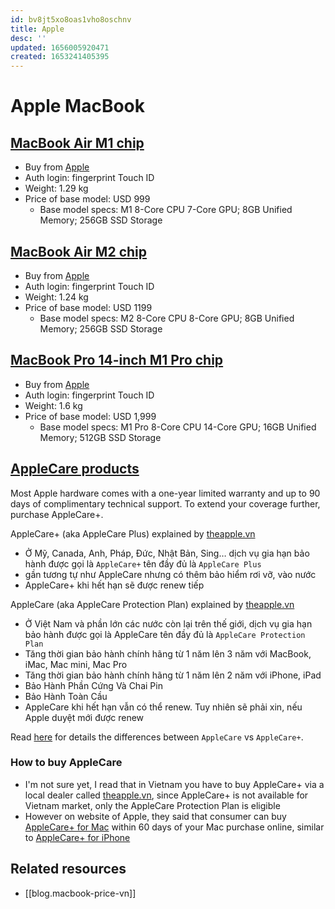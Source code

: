 ```yaml
---
id: bv8jt5xo8oas1vho8oschnv
title: Apple
desc: ''
updated: 1656005920471
created: 1653241405395
---
```

# Apple MacBook

## [MacBook Air M1 chip](https://www.apple.com/macbook-air-m1/)

- Buy from [Apple](https://www.apple.com/shop/buy-mac/macbook-air/with-m1-chip)
- Auth login: fingerprint Touch ID
- Weight: 1.29 kg
- Price of base model: USD 999
    - Base model specs: M1 8-Core CPU 7-Core GPU; 8GB Unified Memory; 256GB SSD Storage

## [MacBook Air M2 chip](https://www.apple.com/macbook-air-m2/)

- Buy from [Apple](https://www.apple.com/shop/buy-mac/macbook-air/with-m2-chip)
- Auth login: fingerprint Touch ID
- Weight: 1.24 kg
- Price of base model: USD 1199
    - Base model specs: M2 8-Core CPU 8-Core GPU; 8GB Unified Memory; 256GB SSD Storage

## [MacBook Pro 14-inch M1 Pro chip](https://www.apple.com/shop/buy-mac/macbook-pro/14-inch)

- Buy from [Apple](https://www.apple.com/shop/buy-mac/macbook-pro/14-inch)
- Auth login: fingerprint Touch ID
- Weight: 1.6 kg
- Price of base model: USD 1,999
    - Base model specs: M1 Pro 8-Core CPU 14-Core GPU; 16GB Unified Memory; 512GB SSD Storage

## [AppleCare products](https://www.apple.com/support/products/)

Most Apple hardware comes with a one-year limited warranty and up to 90 days of complimentary technical support. To extend your coverage further, purchase AppleCare+.

AppleCare+ (aka AppleCare Plus) explained by [theapple.vn](https://www.theapple.vn/applecare-plus-la-gi/)
- Ở Mỹ, Canada, Anh, Pháp, Đức, Nhật Bản, Sing… dịch vụ gia hạn bảo hành được gọi là `AppleCare+` tên đầy đủ là `AppleCare Plus`
- gần tương tự như AppleCare nhưng có thêm bảo hiểm rơi vỡ, vào nước
- AppleCare+ khi hết hạn sẽ được renew tiếp

AppleCare (aka AppleCare Protection Plan) explained by [theapple.vn](https://www.theapple.vn/applecare-la-gi/)
- Ở Việt Nam và phần lớn các nước còn lại trên thế giới, dịch vụ gia hạn bảo hành được gọi là AppleCare tên đầy đủ là `AppleCare Protection Plan`
- Tăng thời gian bảo hành chính hãng từ 1 năm lên 3 năm với MacBook, iMac, Mac mini, Mac Pro
- Tăng thời gian bảo hành chính hãng từ 1 năm lên 2 năm với iPhone, iPad
- Bảo Hành Phần Cứng Và Chai Pin
- Bảo Hành Toàn Cầu
- AppleCare khi hết hạn vẫn có thể renew. Tuy nhiên sẽ phải xin, nếu Apple duyệt mới được renew

Read [here](https://www.theapple.vn/phan-biet-applecare-protection-plan-voi-applecare/) for details the differences between `AppleCare` vs `AppleCare+`.

### How to buy AppleCare

- I'm not sure yet, I read that in Vietnam you have to buy AppleCare+ via a local dealer called [theapple.vn](https://www.theapple.vn/), since AppleCare+ is not available for Vietnam market, only the AppleCare Protection Plan is eligible
- However on website of Apple, they said that consumer can buy [AppleCare+ for Mac](https://www.apple.com/support/products/mac/) within 60 days of your Mac purchase online, similar to [AppleCare+ for iPhone](https://www.apple.com/support/products/iphone/)

## Related resources

- [[blog.macbook-price-vn]]